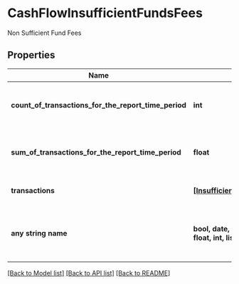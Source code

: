 # CashFlowInsufficientFundsFees

Non Sufficient Fund Fees

## Properties
Name | Type | Description | Notes
------------ | ------------- | ------------- | -------------
**count_of_transactions_for_the_report_time_period** | **int** | Count of all NSF transactions during the report | [optional] 
**sum_of_transactions_for_the_report_time_period** | **float** | Sum of all NSF transactions during the report | [optional] 
**transactions** | [**[InsufficientFundsTransaction]**](InsufficientFundsTransaction.md) | Transactions categorized as NSF | [optional] 
**any string name** | **bool, date, datetime, dict, float, int, list, str, none_type** | any string name can be used but the value must be the correct type | [optional]

[[Back to Model list]](../README.md#documentation-for-models) [[Back to API list]](../README.md#documentation-for-api-endpoints) [[Back to README]](../README.md)


